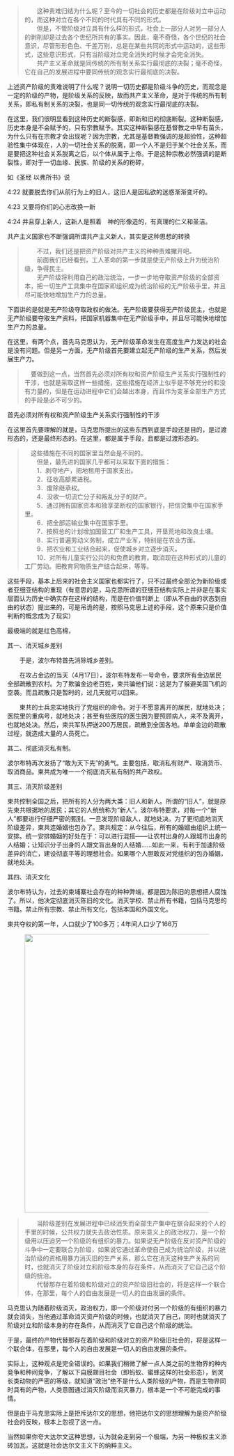 <blockquote data-pid="lP85sBi2">　　这种责难归结为什么呢？至今的一切社会的历史都是在阶级对立中运动的，而这种对立在各个不同的时代具有不同的形式。<br>　　但是，不管阶级对立具有什么样的形式，社会上一部分人对另一部分人的剥削却是过去各个世纪所共有的事实。因此，毫不奇怪，各个世纪的社会意识，尽管形形色色、千差万别，总是在某些共同的形式中运动的，这些形式，这些意识形式，只有当阶级对立完全消失的时候才会完全消失。<br>　　共产主义革命就是同传统的所有制关系实行最彻底的决裂；毫不奇怪，它在自己的发展进程中要同传统的观念实行最彻底的决裂。</blockquote><p data-pid="UwOhg0rZ">上述资产阶级的责难说明了什么呢？说明一切历史都是阶级斗争的历史，而观念是一定的阶级的产物，是阶级关系的反映，故而共产主义革命，是对于传统的所有制关系，即私有制关系的决裂，也是同一切传统的观念实行最彻底的决裂。</p><p data-pid="aeWJWI_r">在这里，我们很明显看到这种历史的断裂感，即新和旧的彻底断裂。这种断裂感，历史本身是不会赋予的，只有宗教赋予。其实这种断裂感在基督教之中早有苗头，为什么只有在宗教才会出现呢？因为宗教，尤其是基督教强调的是超验性，这种超验性集中体现在，人的一切社会关系的脱离，即一个人不是归于某个社会关系，而是要把这种社会关系脱离之后，以个体从属于上帝。于是这种宗教必然强调的是断裂性，即对于一切血缘、民族、阶级的关系的粉碎，</p><p data-pid="-bxj4wpL">如《圣经 以弗所书》说</p><p data-pid="5FKy3Ywa">4:22 就要脱去你们从前行为上的旧人，这旧人是因私欲的迷惑渐渐变坏的。 </p><p data-pid="-9fBHt4U">4:23 又要将你们的心志改换一新</p><p data-pid="G0OAH0oF">4:24 并且穿上新人，这新人是照着　神的形像造的，有真理的仁义和圣洁。</p><p data-pid="au7uMUd8">共产主义国家也不断强调所谓共产主义新人，其实是这种思想的转换</p><blockquote data-pid="d9oDmydg">　　不过，我们还是把资产阶级对共产主义的种种责难撇开吧。<br>　　前面我们已经看到，工人革命的第一步就是使无产阶级上升为统治阶级，争得民主。<br>　　无产阶级将利用自己的政治统治，一步一步地夺取资产阶级的全部资本，把一切生产工具集中在国家即组织成为统治阶级的无产阶级手里，并且尽可能快地增加生产力的总量。</blockquote><p data-pid="Ia3HdraA">下面讲的是就是无产阶级夺取政权的做法。无产阶级要获得无产阶级民主，也就是无产阶级要夺取生产资料，把国家机器集中在无产阶级手中，并且尽可能快地增加生产力的总量。</p><p data-pid="mz5pNL8g">在这里，有两个点，首先马克思认为，无产阶级革命发生在高度生产力发达的社会是没有问题。但是另一方面，无产阶级首先要建立起无产阶级的生产关系，然后发展生产力。</p><blockquote data-pid="GzpG0f9i">　要做到这一点，当然首先必须对所有权和资产阶级生产关系实行强制性的干涉，也就是采取这样一些措施，这些措施在经济上似乎是不够充分的和没有力量的，但是在运动进程中它们会越出本身，而且作为变革全部生产方式的手段是必不可少的。</blockquote><p data-pid="bHOcGtwB">首先必须对所有权和资产阶级生产关系实行强制性的干涉</p><p data-pid="Lk-jLI0E">在这里首先要理解的就是，马克思所提出的这些东西到底是手段还是目的，是过渡形态的，还是最终形态的。在这里，都是属于手段，且都是过渡形态的。</p><blockquote data-pid="FnJiHOuU">　这些措施在不同的国家里当然会是不同的。<br>　　但是，最先进的国家几乎都可以采取下面的措施：<br>　　1．剥夺地产，把地租用于国家支出。<br>　　2．征收高额累进税。<br>　　3．废除继承权。<br>　　4．没收一切流亡分子和叛乱分子的财产。<br>　　5．通过拥有国家资本和独享垄断权的国家银行，把信贷集中在国家手里。<br>　　6．把全部运输业集中在国家手里。<br>　　7．按照总的计划增加国营工厂和生产工具，开垦荒地和改良土壤。<br>　　8．实行普遍劳动义务制，成立产业军，特别是在农业方面。<br>　　9．把农业和工业结合起来，促使城乡对立逐步消灭。<br>　　10．对所有儿童实行公共的和免费的教育。取消现在这种形式的儿童的工厂劳动。把教育同物质生产结合起来，等等。</blockquote><p data-pid="N8_6xDlJ">这些手段，基本上后来的社会主义国家也都实行了，只不过最终全部沦为新阶级或者亚细亚结构的重现（有意思的是，马克思所谓的亚细亚结构实际上并非是在事实层面认为历史中确实存在这样的结构，而是在价值判断上（即从不自由的状态到自由的状态）提出来的，可是吊诡的是，按照马克思上述的手段，这个原来只是价值判断的概念成为了现实）</p><p data-pid="mEBgAXcb">最极端的就是红色高棉，</p><p data-pid="LRYMTZ1I">其一、消灭城乡差别</p><p data-pid="FqDseDhk">　　于是，波尔布特首先消除城乡差别。</p><p data-pid="lxevaPRk">　　在攻占金边的当天（4月17日），波尔布特发布一号命令，要求所有金边居民全部疏散到农村。为了欺骗金边老百姓，柬共骗他们说：这是为了躲避美国飞机的空袭。而且疏散只是暂时的，过几天就可以回来。</p><p data-pid="OHPIQb5J">　　柬共的士兵忠实地执行了党组织的命令。对于不愿意离开的居民，就地处决；医院里的重病号，就地处决；甚至有些医院的医生因为要照顾病人，来不及离开，也就地处决。然后，柬共军队押送200万居民，疏散到全国各地。单单金边的疏散过程，就造成大量的人员死亡。</p><p data-pid="sZ_QSp_R">其二、彻底消灭私有制。</p><p data-pid="fpgUB07i">波尔布特再次发扬了“敢为天下先”的勇气。主要包括，取消私有财产、取消货币、取消商品。柬共成为唯一一个彻底消灭私有制的共产政权。</p><p data-pid="EBkKyyE1">其三、消灭阶级差别</p><p data-pid="Lmx9YKsx">柬共控制全国之后，把所有的人分为两大类：旧人和新人。所谓的“旧人”，就是原先柬共根据地的居民；其它的人统统称为“新人”。波尔布特要求，对每一个“新人”都要进行仔细严密的甄别。一旦发现阶级敌人，就地处决。为了更彻底地消灭阶级差异，柬共连婚姻也包办了。柬共规定：从今往后，所有的婚姻由组织上统一安排。统一安排婚姻的好处在于：可以进行混搭——让农村出身的人跟城市出身的人结婚；让知识分子出身的人跟文盲出身的人结婚......如此一来，有利于加速阶级差异的消亡，建设彻底平等的理想社会。如果哪个人胆敢反对党组织的包办婚姻，就地处决。</p><p data-pid="Vb5esHGc">其四、消灭文化</p><p data-pid="nXaoC83J">波尔布特认为，过去的柬埔寨社会存在的种种弊端，都是因为陈旧的思想把人腐蚀了。所以，他决定彻底消灭陈旧的文化。消灭学校、禁止所有书籍，包括马克思的书籍。禁止所有宗教、禁止所有文化，包括本国和外国文化。</p><p data-pid="Nnf0Kh3d">柬共夺权的第一年，人口就少了100多万；4年间人口少了166万</p><figure data-size="normal"><img src="https://pic1.zhimg.com/v2-3acaca705d24aa196c52de0ab2fad1d1_720w.jpg?source=d16d100b" data-caption="" data-size="normal" data-rawwidth="640" data-rawheight="460" class="origin_image zh-lightbox-thumb" width="640" data-original="https://pic1.zhimg.com/v2-3acaca705d24aa196c52de0ab2fad1d1_720w.jpg?source=d16d100b"></figure><blockquote data-pid="KnOkAOIO">　　当阶级差别在发展进程中已经消失而全部生产集中在联合起来的个人的手里的时候，公共权力就失去政治性质。原来意义上的政治权力，是一个阶级用以压迫另一个阶级的有组织的暴力。如果说无产阶级在反对资产阶级的斗争中一定要联合为阶级，如果说它通过革命使自己成为统治阶级，并以统治阶级的资格用暴力消灭旧的生产关系，那么它在消灭这种生产关系的同时，也就消灭了阶级对立和阶级本身的存在条件，从而消灭了它自己这个阶级的统治。<br>　　代替那存在着阶级和阶级对立的资产阶级旧社会的，将是这样一个联合体，在那里，每个人的自由发展是一切人的自由发展的条件。</blockquote><p data-pid="ZU-cpBmi">马克思认为随着阶级消灭，政治权力，即一个阶级对付另一个阶级的有组织的暴力就会消失，当他通过革命消灭资产阶级的时候，也就消灭了自己，同时也就消灭了阶级对立和阶级本身的存在条件，从而消灭了它自己这个阶级的统治。</p><p data-pid="cVM9BDIr">于是，最终的产物代替那存在着阶级和阶级对立的资产阶级旧社会的，将是这样一个联合体，在那里，每个人的自由发展是一切人的自由发展的条件。</p><p data-pid="STB6tO8V">实际上，这种观点是完全错误的。如果我们稍微了解一点人类之前的生物界的种内竞争和种间竞争，了解以下自膜翅目社会（即蚂蚁、蜜蜂这样的社会形态），到灵长类动物的严密的等级，就知道“政治”绝不是什么人类阶级的产物，而是生物界同时具有的产物，人类意图通过消灭阶级而消灭暴力，根本是一个不可能完成的事情。</p><p data-pid="sWAVynd_">但是由于马克思实际上是拒斥达尔文的思想，他把达尔文的思想理解为是资产阶级社会的反映，根本上忽视了这一点。</p><p data-pid="ZAT_Dko_">当然如果你夸大达尔文这种思想，认为就会走到另一个极端，为另一种极权主义添砖加瓦，这就是社会达尔文主义下的纳粹主义。</p><p></p><p></p><p></p><p></p><p></p>